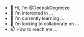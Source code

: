 - 👋 Hi, I’m @DeepakDegreeze
- 👀 I’m interested in ...
- 🌱 I’m currently learning ...
- 💞️ I’m looking to collaborate on ...
- 📫 How to reach me ...

<!---
DeepakDegreeze/DeepakDegreeze is a ✨ special ✨ repository because its `README.md` (this file) appears on your GitHub profile.
You can click the Preview link to take a look at your changes.
--->

